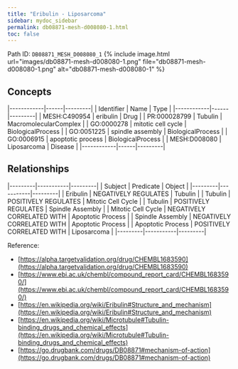 ```yaml
---
title: "Eribulin - Liposarcoma"
sidebar: mydoc_sidebar
permalink: db08871-mesh-d008080-1.html
toc: false 
---
```



Path ID: `DB08871_MESH_D008080_1`
{% include image.html url="images/db08871-mesh-d008080-1.png" file="db08871-mesh-d008080-1.png" alt="db08871-mesh-d008080-1" %}

## Concepts

|------------|------|---------|
| Identifier | Name | Type    |
|------------|------|---------|
| MESH:C490954 | eribulin | Drug |
| PR:000028799 | Tubulin | MacromolecularComplex |
| GO:0000278 | mitotic cell cycle | BiologicalProcess |
| GO:0051225 | spindle assembly | BiologicalProcess |
| GO:0006915 | apoptotic process | BiologicalProcess |
| MESH:D008080 | Liposarcoma | Disease |
|------------|------|---------|

## Relationships

|---------|-----------|---------|
| Subject | Predicate | Object  |
|---------|-----------|---------|
| Eribulin | NEGATIVELY REGULATES | Tubulin |
| Tubulin | POSITIVELY REGULATES | Mitotic Cell Cycle |
| Tubulin | POSITIVELY REGULATES | Spindle Assembly |
| Mitotic Cell Cycle | NEGATIVELY CORRELATED WITH | Apoptotic Process |
| Spindle Assembly | NEGATIVELY CORRELATED WITH | Apoptotic Process |
| Apoptotic Process | POSITIVELY CORRELATED WITH | Liposarcoma |
|---------|-----------|---------|

Reference: 
  - [https://alpha.targetvalidation.org/drug/CHEMBL1683590](https://alpha.targetvalidation.org/drug/CHEMBL1683590)
  - [https://www.ebi.ac.uk/chembl/compound_report_card/CHEMBL1683590/](https://www.ebi.ac.uk/chembl/compound_report_card/CHEMBL1683590/)
  - [https://en.wikipedia.org/wiki/Eribulin#Structure_and_mechanism](https://en.wikipedia.org/wiki/Eribulin#Structure_and_mechanism)
  - [https://en.wikipedia.org/wiki/Microtubule#Tubulin-binding_drugs_and_chemical_effects](https://en.wikipedia.org/wiki/Microtubule#Tubulin-binding_drugs_and_chemical_effects)
  - [https://go.drugbank.com/drugs/DB08871#mechanism-of-action](https://go.drugbank.com/drugs/DB08871#mechanism-of-action)
